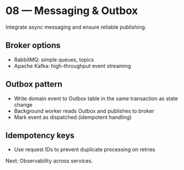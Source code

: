 # 08 — Messaging & Outbox

Integrate async messaging and ensure reliable publishing.

## Broker options
- RabbitMQ: simple queues, topics
- Apache Kafka: high-throughput event streaming

## Outbox pattern
- Write domain event to Outbox table in the same transaction as state change
- Background worker reads Outbox and publishes to broker
- Mark event as dispatched (idempotent handling)

## Idempotency keys
- Use request IDs to prevent duplicate processing on retries

Next: Observability across services.
